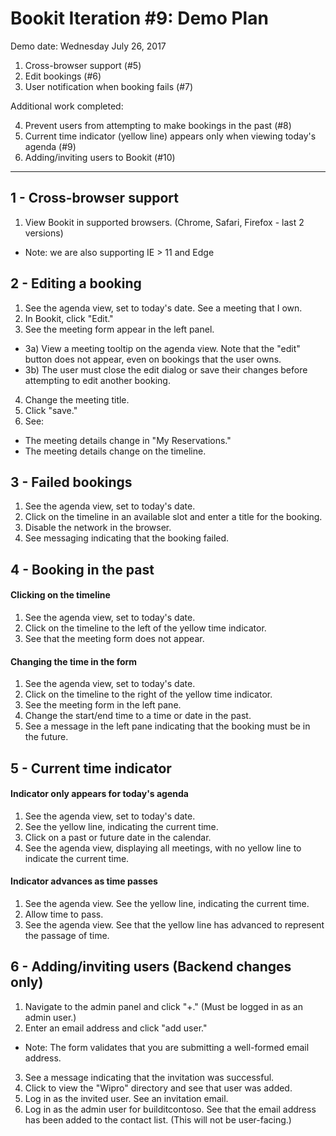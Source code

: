 
# Bookit Iteration #9: Demo Plan

Demo date: Wednesday July 26, 2017

1) Cross-browser support (#5)
2) Edit bookings (#6)
3) User notification when booking fails (#7)

Additional work completed:

4) Prevent users from attempting to make bookings in the past (#8)
5) Current time indicator (yellow line) appears only when viewing today's agenda (#9)
6) Adding/inviting users to Bookit (#10)

------------------------------------------------------------------------------
## 1 - Cross-browser support
1) View Bookit in supported browsers. (Chrome, Safari, Firefox  - last 2 versions)
  - Note: we are also supporting IE > 11 and Edge

## 2 - Editing a booking
1) See the agenda view, set to today's date. See a meeting that I own.
2) In Bookit, click "Edit."
3) See the meeting form appear in the left panel.
  - 3a) View a meeting tooltip on the agenda view. Note that the "edit" button does not appear, even on bookings that the user owns.
  - 3b) The user must close the edit dialog or save their changes before attempting to edit another booking.
4) Change the meeting title.
5) Click "save."
6) See:
- The meeting details change in "My Reservations."
- The meeting details change on the timeline.

## 3 - Failed bookings
1) See the agenda view, set to today's date.
2) Click on the timeline in an available slot and enter a title for the booking.
3) Disable the network in the browser.
4) See messaging indicating that the booking failed.

## 4 - Booking in the past
#### Clicking on the timeline
1) See the agenda view, set to today's date.
2) Click on the timeline to the left of the yellow time indicator.
3) See that the meeting form does not appear.

#### Changing the time in the form
1) See the agenda view, set to today's date.
2) Click on the timeline to the right of the yellow time indicator.
3) See the meeting form in the left pane.
4) Change the start/end time to a time or date in the past.
5) See a message in the left pane indicating that the booking must be in the future.

## 5 - Current time indicator
#### Indicator only appears for today's agenda
1) See the agenda view, set to today's date.
2) See the yellow line, indicating the current time.
3) Click on a past or future date in the calendar.
4) See the agenda view, displaying all meetings, with no yellow line to indicate the current time.

#### Indicator advances as time passes
1) See the agenda view. See the yellow line, indicating the current time.
2) Allow time to pass.
3) See the agenda view. See that the yellow line has advanced to represent the passage of time.

## 6 - Adding/inviting users (Backend changes only)
1) Navigate to the admin panel and click "+." (Must be logged in as an admin user.)
2) Enter an email address and click "add user."
  - Note: The form validates that you are submitting a well-formed email address.
3) See a message indicating that the invitation was successful.
4) Click to view the "Wipro" directory and see that user was added.
5) Log in as the invited user. See an invitation email.
6) Log in as the admin user for builditcontoso. See that the email address has been added to the contact list. (This will not be user-facing.)





